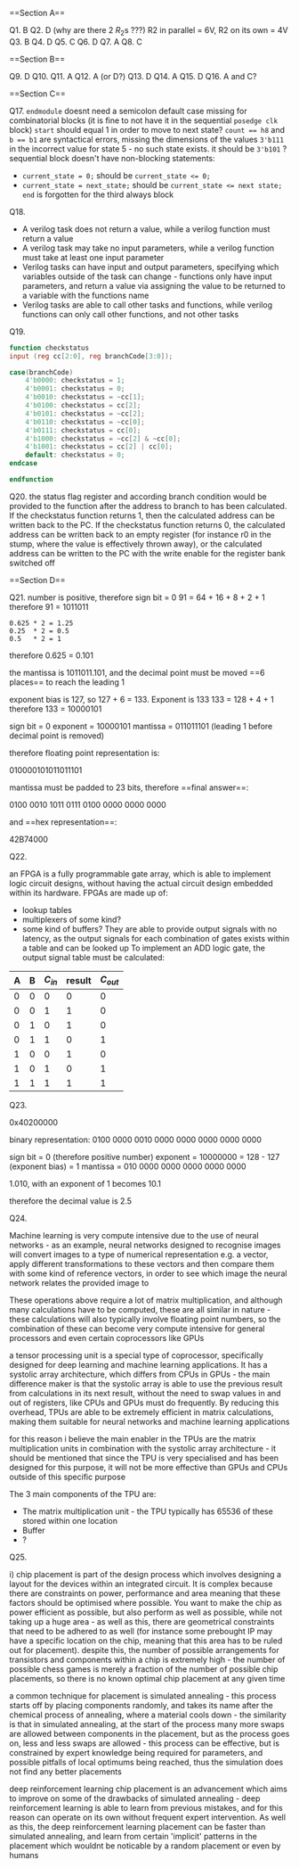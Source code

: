 ==Section A==

Q1. B
Q2. D (why are there 2 $R_2$s ???) R2 in parallel = 6V, R2 on its own = 4V
Q3. B
Q4. D
Q5. C
Q6. D
Q7. A
Q8. C

==Section B==

Q9. D
Q10. 
Q11. A
Q12. A (or D?)
Q13. D
Q14. A
Q15. D
Q16. A and C?

==Section C==

Q17. 
`endmodule` doesnt need a semicolon
default case missing for combinatorial blocks (it is fine to not have it in the sequential `posedge clk` block)
`start` should equal 1 in order to move to next state?
`count == h8` and `b == b1` are syntactical errors, missing the dimensions of the values
`3'b111` in the incorrect value for state 5 - no such state exists. it should be `3'b101` ? 
sequential block doesn't have non-blocking statements:
- `current_state = 0;` should be `current_state <= 0;`
- `current_state = next_state;` should be `current_state <= next state;`
`end` is forgotten for the third always block

Q18.
- A verilog task does not return a value, while a verilog function must return a value
- A verilog task may take no input parameters, while a verilog function must take at least one input parameter
- Verilog tasks can have input and output parameters, specifying which variables outside of the task can change - functions only have input parameters, and return a value via assigning the value to be returned to a variable with the functions name
- Verilog tasks are able to call other tasks and functions, while verilog functions can only call other functions, and not other tasks

Q19.

```verilog
function checkstatus
input (reg cc[2:0], reg branchCode[3:0]);

case(branchCode)
	4'b0000: checkstatus = 1;
	4'b0001: checkstatus = 0;
	4'b0010: checkstatus = ~cc[1];
	4'b0100: checkstatus = cc[2];
	4'b0101: checkstatus = ~cc[2];
	4'b0110: checkstatus = ~cc[0];
	4'b0111: checkstatus = cc[0];
	4'b1000: checkstatus = ~cc[2] & ~cc[0];
	4'b1001: checkstatus = cc[2] | cc[0];
	default: checkstatus = 0;
endcase

endfunction
```

Q20.
the status flag register and according branch condition would be provided to the function after the address to branch to has been calculated. If the checkstatus function returns 1, then the calculated address can be written back to the PC. If the checkstatus function returns 0, the calculated address can be written back to an empty register (for instance r0 in the stump, where the value is effectively thrown away), or the calculated address can be written to the PC with the write enable for the register bank switched off

==Section D==

Q21.
number is positive, therefore sign bit = 0
91 = 64 + 16 + 8 + 2 + 1
therefore 91 = 1011011

```
0.625 * 2 = 1.25
0.25  * 2 = 0.5
0.5   * 2 = 1
```

therefore 0.625 = 0.101

the mantissa is 1011011.101, and the decimal point must be moved ==6 places== to reach the leading 1

exponent bias is 127, so 127 + 6 = 133. Exponent is 133
133 = 128 + 4 + 1
therefore 133 = 10000101

sign bit = 0
exponent = 10000101
mantissa = 011011101 (leading 1 before decimal point is removed)

therefore floating point representation is:

010000101011011101

mantissa must be padded to 23 bits, therefore ==final answer==:

0100 0010 1011 0111 0100 0000 0000 0000

and ==hex representation==:

42B74000

Q22.

an FPGA is a fully programmable gate array, which is able to implement logic circuit designs, without having the actual circuit design embedded within its hardware. FPGAs are made up of:
- lookup tables
- multiplexers of some kind?
- some kind of buffers?
They are able to provide output signals with no latency, as the output signals for each combination of gates exists within a table and can be looked up
To implement an ADD logic gate, the output signal table must be calculated:

| A   | B   | $C_{in}$ | result | $C_{out}$ |
| --- | --- | -------- | ------ | --------- |
| 0   | 0   | 0        | 0      | 0         |
| 0   | 0   | 1        | 1      | 0         |
| 0   | 1   | 0        | 1      | 0         |
| 0   | 1   | 1        | 0      | 1         |
| 1   | 0   | 0        | 1      | 0         |
| 1   | 0   | 1        | 0      | 1         |
| 1   | 1   | 1        | 1      | 1          |

Q23.

0x40200000

binary representation:
0100 0000 0010 0000 0000 0000 0000 0000

sign bit = 0 (therefore positive number)
exponent = 10000000 = 128 - 127 (exponent bias) = 1
mantissa = 010 0000 0000 0000 0000 0000

1.010, with an exponent of 1 becomes 10.1

therefore the decimal value is 2.5

Q24.

Machine learning is very compute intensive due to the use of neural networks - as an example, neural networks designed to recognise images will convert images to a type of numerical representation e.g. a vector, apply different transformations to these vectors and then compare them with some kind of reference vectors, in order to see which image the neural network relates the provided image to

These operations above require a lot of matrix multiplication, and although many calculations have to be computed, these are all similar in nature - these calculations will also typically involve floating point numbers, so the combination of these can become very compute intensive for general processors and even certain coprocessors like GPUs

a tensor processing unit is a special type of coprocessor, specifically designed for deep learning and machine learning applications. It has a systolic array architecture, which differs from CPUs in GPUs - the main difference maker is that the systolic array is able to use the previous result from calculations in its next result, without the need to swap values in and out of registers, like CPUs and GPUs must do frequently. By reducing this overhead, TPUs are able to be extremely efficient in matrix calculations, making them suitable for neural networks and machine learning applications

for this reason i believe the main enabler in the TPUs are the matrix multiplication units in combination with the systolic array architecture - it should be mentioned that since the TPU is very specialised and has been designed for this purpose, it will not be more effective than GPUs and CPUs outside of this specific purpose

The 3 main components of the TPU are:
- The matrix multiplication unit - the TPU typically has 65536 of these stored within one location
- Buffer
- ?


Q25.

i) chip placement is part of the design process which involves designing a layout for the devices within an integrated circuit. It is complex because there are constraints on power, performance and area meaning that these factors should be optimised where possible. You want to make the chip as power efficient as possible, but also perform as well as possible, while not taking up a huge area - as well as this, there are geometrical constraints that need to be adhered to as well (for instance some prebought IP may have a specific location on the chip, meaning that this area has to be ruled out for placement). despite this, the number of possible arrangements for transistors and components within a chip is extremely high - the number of possible chess games is merely a fraction of the number of possible chip placements, so there is no known optimal chip placement at any given time

a common technique for placement is simulated annealing - this process starts off by placing components randomly, and takes its name after the chemical process of annealing, where a material cools down - the similarity is that in simulated annealing, at the start of the process many more swaps are allowed between components in the placement, but as the process goes on, less and less swaps are allowed - this process can be effective, but is constrained by expert knowledge being required for parameters, and possible pitfalls of local optimums being reached, thus the simulation does not find any better placements

deep reinforcement learning chip placement is an advancement which aims to improve on some of the drawbacks of simulated annealing - deep reinforcement learning is able to learn from previous mistakes, and for this reason can operate on its own without frequent expert intervention. As well as this, the deep reinforcement learning placement can be faster than simulated annealing, and learn from certain 'implicit' patterns in the placement which wouldnt be noticable by a random placement or even by humans

